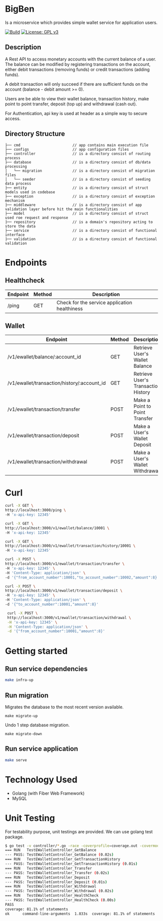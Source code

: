 # BigBen

Is a microservice which provides simple wallet service for application users. 

[![Build](https://github.com/pauluswi/bigben/actions/workflows/build.yml/badge.svg)](https://github.com/pauluswi/bigben/actions/workflows/build.yml)
[![License: GPL v3](https://img.shields.io/badge/License-GPLv3-blue.svg)](https://www.gnu.org/licenses/gpl-3.0)


## Description

A Rest API to access monetary accounts with the current balance of a user. 
The balance can be modified by registering transactions on the account, either debit transactions (removing funds) or credit transactions (adding funds).

A debit transaction will only succeed if there are sufficient funds on the account (balance - debit amount >= 0).

Users are be able to view their wallet balance, transaction history, make point to point transfer, deposit (top up) and withdrawal (cash out).

For Authentication, api key is used at header as a simple way to secure access.

 
## Directory Structure  
```
├── cmd                        // app contains main execution file 
├── configs                    // app configuration files 
├── controller                 // is a directory consist of routing process
├── database                   // is a directory consist of db/data processing
│   └── migration              // is a directory consist of migration files
│   └── seeder                 // is a directory consist of seeding data process
├── entity                     // is a directory consist of struct models used in codebase
├── exception                  // is a directory consist of exception mechanism
├── middleware                 // is a directory consist of app validation layer before hit the main functionalities 
├── model                      // is a directory consist of struct used roe request and response
├── repository                 // is a domain's repository acting to store the data
├── service                    // is a directory consist of functional interface
├── validation                 // is a directory consist of functional validation
```
# Endpoints

## Healthcheck

| Endpoint | Method | Description |
| -------- | ------ | ----------- |
| /ping    | GET    | Check for the service application healthiness |

## Wallet

| Endpoint                                      | Method | Description |
| --------------------------------------------- | ------ | ----------- |
| /v1/ewallet/balance/:account_id               | GET    | Retrieve User's Wallet Balance  |
| /v1/ewallet/transaction/history/:account_id   | GET    | Retrieve User's Transaction History |
| /v1/ewallet/transaction/transfer              | POST   | Make a Point to Point Transfer |
| /v1/ewallet/transaction/deposit               | POST   | Make a User's Wallet Deposit |
| /v1/ewallet/transaction/withdrawal            | POST   | Make a User's Wallet Withdrawal |

# Curl

  ```sh
  curl -X GET \
  http://localhost:3000/ping \
  -H 'x-api-key: 12345' 
  ```
  ```sh
  curl -X GET \
  http://localhost:3000/v1/ewallet/balance/10001 \
  -H 'x-api-key: 12345' 
  ```
  ```sh
  curl -X GET \
  http://localhost:3000/v1/ewallet/transaction/history/10001 \
  -H 'x-api-key: 12345' 
  ```
  ```sh
  curl -X POST \
  http://localhost:3000/v1/ewallet/transaction/transfer \
  -H 'x-api-key: 12345' \
  -H 'Content-Type: application/json' \
  -d '{"from_account_number":10001,"to_account_number":10002,"amount":8}'
  ```
  ```sh
  curl -X POST \
  http://localhost:3000/v1/ewallet/transaction/deposit \
  -H 'x-api-key: 12345' \
  -H 'Content-Type: application/json' \
  -d '{"to_account_number":10001,"amount":8}'
  ```
 ```sh
  curl -X POST \
  http://localhost:3000/v1/ewallet/transaction/withdrawal \
  -H 'x-api-key: 12345' \
  -H 'Content-Type: application/json' \
  -d '{"from_account_number":10001,"amount":8}'
  ```


# Getting started

## Run service dependencies

```sh
make infra-up
```

## Run migration
Migrates the database to the most recent version available.
```
make migrate-up
```

Undo 1 step database migration.
```
make migrate-down
```

## Run service application

```sh
make serve
```

# Technology Used

- Golang (with Fiber Web Framework)
- MySQL

# Unit Testing

For testability purpose, unit testings are provided.
We can use golang test package.

```sh
$ go test -v controller/*.go -race -coverprofile=coverage.out -covermode=atomic
=== RUN   TestEWalletController_GetBalance
--- PASS: TestEWalletController_GetBalance (0.02s)
=== RUN   TestEWalletController_GetTransactionHistory
--- PASS: TestEWalletController_GetTransactionHistory (0.01s)
=== RUN   TestEWalletController_Transfer
--- PASS: TestEWalletController_Transfer (0.02s)
=== RUN   TestEWalletController_Deposit
--- PASS: TestEWalletController_Deposit (0.01s)
=== RUN   TestEWalletController_Withdrawal
--- PASS: TestEWalletController_Withdrawal (0.02s)
=== RUN   TestEWalletController_HealthCheck
--- PASS: TestEWalletController_HealthCheck (0.00s)
PASS
coverage: 81.1% of statements
ok      command-line-arguments  1.833s  coverage: 81.1% of statements

```
